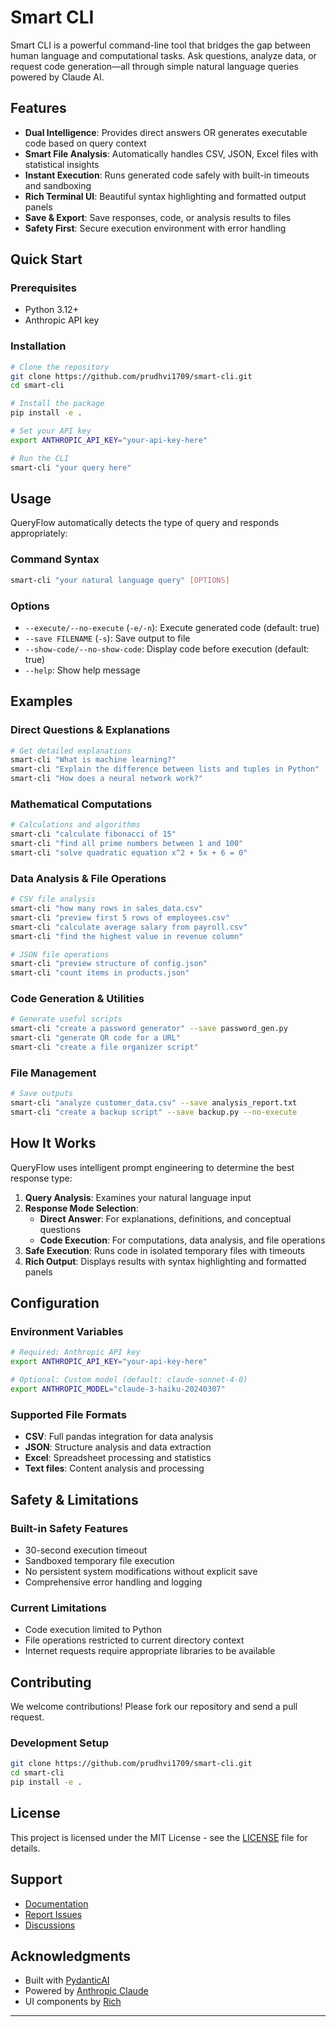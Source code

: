 # Smart CLI

Smart CLI is a powerful command-line tool that bridges the gap between human language and computational tasks. Ask questions, analyze data, or request code generation—all through simple natural language queries powered by Claude AI.

## Features

- **Dual Intelligence**: Provides direct answers OR generates executable code based on query context
- **Smart File Analysis**: Automatically handles CSV, JSON, Excel files with statistical insights
- **Instant Execution**: Runs generated code safely with built-in timeouts and sandboxing
- **Rich Terminal UI**: Beautiful syntax highlighting and formatted output panels
- **Save & Export**: Save responses, code, or analysis results to files
- **Safety First**: Secure execution environment with error handling

## Quick Start

### Prerequisites
- Python 3.12+
- Anthropic API key

### Installation

```bash
# Clone the repository
git clone https://github.com/prudhvi1709/smart-cli.git
cd smart-cli

# Install the package
pip install -e .

# Set your API key
export ANTHROPIC_API_KEY="your-api-key-here"

# Run the CLI
smart-cli "your query here"
```

## Usage

QueryFlow automatically detects the type of query and responds appropriately:

### Command Syntax
```bash
smart-cli "your natural language query" [OPTIONS]
```

### Options
- `--execute/--no-execute` (`-e/-n`): Execute generated code (default: true)
- `--save FILENAME` (`-s`): Save output to file
- `--show-code/--no-show-code`: Display code before execution (default: true)
- `--help`: Show help message

## Examples

### Direct Questions & Explanations
```bash
# Get detailed explanations
smart-cli "What is machine learning?"
smart-cli "Explain the difference between lists and tuples in Python"
smart-cli "How does a neural network work?"
```

### Mathematical Computations
```bash
# Calculations and algorithms
smart-cli "calculate fibonacci of 15"
smart-cli "find all prime numbers between 1 and 100"
smart-cli "solve quadratic equation x^2 + 5x + 6 = 0"
```

### Data Analysis & File Operations
```bash
# CSV file analysis
smart-cli "how many rows in sales_data.csv"
smart-cli "preview first 5 rows of employees.csv"
smart-cli "calculate average salary from payroll.csv"
smart-cli "find the highest value in revenue column"

# JSON file operations
smart-cli "preview structure of config.json"
smart-cli "count items in products.json"
```

### Code Generation & Utilities
```bash
# Generate useful scripts
smart-cli "create a password generator" --save password_gen.py
smart-cli "generate QR code for a URL"
smart-cli "create a file organizer script"
```

### File Management
```bash
# Save outputs
smart-cli "analyze customer_data.csv" --save analysis_report.txt
smart-cli "create a backup script" --save backup.py --no-execute
```

## How It Works

QueryFlow uses intelligent prompt engineering to determine the best response type:

1. **Query Analysis**: Examines your natural language input
2. **Response Mode Selection**:
   - **Direct Answer**: For explanations, definitions, and conceptual questions
   - **Code Execution**: For computations, data analysis, and file operations
3. **Safe Execution**: Runs code in isolated temporary files with timeouts
4. **Rich Output**: Displays results with syntax highlighting and formatted panels

## Configuration

### Environment Variables
```bash
# Required: Anthropic API key
export ANTHROPIC_API_KEY="your-api-key-here"

# Optional: Custom model (default: claude-sonnet-4-0)
export ANTHROPIC_MODEL="claude-3-haiku-20240307"
```

### Supported File Formats
- **CSV**: Full pandas integration for data analysis
- **JSON**: Structure analysis and data extraction  
- **Excel**: Spreadsheet processing and statistics
- **Text files**: Content analysis and processing

## Safety & Limitations

### Built-in Safety Features
- 30-second execution timeout
- Sandboxed temporary file execution
- No persistent system modifications without explicit save
- Comprehensive error handling and logging

### Current Limitations
- Code execution limited to Python
- File operations restricted to current directory context
- Internet requests require appropriate libraries to be available

## Contributing

We welcome contributions! Please fork our repository and send a pull request.

### Development Setup
```bash
git clone https://github.com/prudhvi1709/smart-cli.git
cd smart-cli
pip install -e .
```

## License

This project is licensed under the MIT License - see the [LICENSE](LICENSE) file for details.

## Support

- [Documentation](https://github.com/prudhvi1709/smart-cli/wiki)
- [Report Issues](https://github.com/prudhvi1709/smart-cli/issues)
- [Discussions](https://github.com/prudhvi1709/smart-cli/discussions)

## Acknowledgments

- Built with [PydanticAI](https://github.com/pydantic/pydantic-ai)
- Powered by [Anthropic Claude](https://www.anthropic.com/)
- UI components by [Rich](https://github.com/Textualize/rich)

---